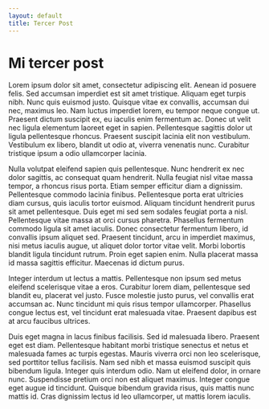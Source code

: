 ```yaml
---
layout: default
title: Tercer Post
---
```


# Mi tercer post

Lorem ipsum dolor sit amet, consectetur adipiscing elit. Aenean id posuere felis. Sed accumsan imperdiet est sit amet tristique. Aliquam eget turpis nibh. Nunc quis euismod justo. Quisque vitae ex convallis, accumsan dui nec, maximus leo. Nam luctus imperdiet lorem, eu tempor neque congue ut. Praesent dictum suscipit ex, eu iaculis enim fermentum ac. Donec ut velit nec ligula elementum laoreet eget in sapien. Pellentesque sagittis dolor ut ligula pellentesque rhoncus. Praesent suscipit lacinia elit non vestibulum. Vestibulum ex libero, blandit ut odio at, viverra venenatis nunc. Curabitur tristique ipsum a odio ullamcorper lacinia.

Nulla volutpat eleifend sapien quis pellentesque. Nunc hendrerit ex nec dolor sagittis, ac consequat quam hendrerit. Nulla feugiat nisl vitae massa tempor, a rhoncus risus porta. Etiam semper efficitur diam a dignissim. Pellentesque commodo lacinia finibus. Pellentesque porta erat ultricies diam cursus, quis iaculis tortor euismod. Aliquam tincidunt hendrerit purus sit amet pellentesque. Duis eget mi sed sem sodales feugiat porta a nisl. Pellentesque vitae massa at orci cursus pharetra. Phasellus fermentum commodo ligula sit amet iaculis. Donec consectetur fermentum libero, id convallis ipsum aliquet sed. Praesent tincidunt, arcu in imperdiet maximus, nisi metus iaculis augue, ut aliquet dolor tortor vitae velit. Morbi lobortis blandit ligula tincidunt rutrum. Proin eget sapien enim. Nulla placerat massa id massa sagittis efficitur. Maecenas id dictum purus.

Integer interdum ut lectus a mattis. Pellentesque non ipsum sed metus eleifend scelerisque vitae a eros. Curabitur lorem diam, pellentesque sed blandit eu, placerat vel justo. Fusce molestie justo purus, vel convallis erat accumsan ac. Nunc tincidunt mi quis risus tempor ullamcorper. Phasellus congue lectus est, vel tincidunt erat malesuada vitae. Praesent dapibus est at arcu faucibus ultrices.

Duis eget magna in lacus finibus facilisis. Sed id malesuada libero. Praesent eget est diam. Pellentesque habitant morbi tristique senectus et netus et malesuada fames ac turpis egestas. Mauris viverra orci non leo scelerisque, sed porttitor tellus facilisis. Nam sed nibh et massa euismod suscipit quis bibendum ligula. Integer quis interdum odio. Nam ut eleifend dolor, in ornare nunc. Suspendisse pretium orci non est aliquet maximus. Integer congue eget augue id tincidunt. Quisque bibendum gravida risus, quis mattis nunc mattis id. Cras dignissim lectus id leo ullamcorper, ut mattis lorem iaculis.

